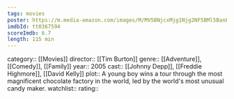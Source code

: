 ```yaml
---
tags: movies
poster: https://m.media-amazon.com/images/M/MV5BNjcxMjg1Njg2NF5BMl5BanBnXkFtZTcwMjQ4NzMzMw@@._V1_SX300.jpg
imdbId: tt0367594
scoreImdb: 6.7
length: 115 min
---
```


category:: [[Movies]]
director:: [[Tim Burton]]
genre:: [[Adventure]], [[Comedy]], [[Family]]
year:: 2005
cast:: [[Johnny Depp]], [[Freddie Highmore]], [[David Kelly]]
plot:: A young boy wins a tour through the most magnificent chocolate factory in the world, led by the world's most unusual candy maker.
watchlist::
rating::
